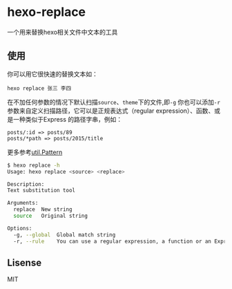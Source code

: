 # hexo-replace
一个用来替换hexo相关文件中文本的工具
## 使用
你可以用它很快速的替换文本如：
```
hexo replace 张三 李四
```
在不加任何参数的情况下默认扫描`source`、`theme`下的文件,即`-g`
你也可以添加`-r`参数来自定义扫描路径，它可以是正规表达式（regular expression）、函数、或是一种类似于Express 的路径字串，例如：

```
posts/:id => posts/89 
posts/*path => posts/2015/title
```
更多参考[util.Pattern](https://github.com/hexojs/hexo-util#patternrule)


```bash
$ hexo replace -h
Usage: hexo replace <source> <replace>

Description:
Text substitution tool

Arguments:
  replace  New string
  source   Original string

Options:
  -g, --global  Global match string
  -r, --rule    You can use a regular expression, a function or an Express-style pattern string.
```

## Lisense
MIT